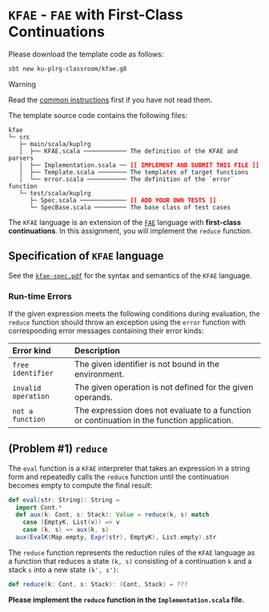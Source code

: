 # `KFAE` - `FAE` with First-Class Continuations

Please download the template code as follows:
```bash
sbt new ku-plrg-classroom/kfae.g8
```

> [!WARNING]
>
> Read the [common instructions](https://github.com/ku-plrg-classroom/docs/blob/main/README.md) first if you have not read them.

The template source code contains the following files:
<pre><code>kfae
└─ src
   ├─ main/scala/kuplrg
   │  ├── KFAE.scala ──────────── The definition of the KFAE and parsers
   │  ├── Implementation.scala ── <b style='color:red;'>[[ IMPLEMENT AND SUBMIT THIS FILE ]]</b>
   │  ├── Template.scala ──────── The templates of target functions
   │  └── error.scala ─────────── The definition of the `error` function
   └─ test/scala/kuplrg
      ├─ Spec.scala ───────────── <b style='color:red;'>[[ ADD YOUR OWN TESTS ]]</b>
      └─ SpecBase.scala ───────── The base class of test cases</code></pre>

The `KFAE` language is an extension of the [`FAE`](../fae/README.md) language
with **first-class continuations**. In this assignment, you will implement the
`reduce` function.

## Specification of `KFAE` language

See the [`kfae-spec.pdf`](./kfae-spec.pdf) for the syntax and semantics of the
`KFAE` language.

### Run-time Errors

If the given expression meets the following conditions during evaluation, the
`reduce` function should throw an exception using the `error` function with
corresponding error messages containing their error kinds:

| Error kind | Description |
|:-----------|:------------|
| `free identifier` | The given identifier is not bound in the environment. |
| `invalid operation` | The given operation is not defined for the given operands. |
| `not a function` | The expression does not evaluate to a function or continuation in the function application. |

## (Problem #1) `reduce`

The `eval` function is a `KFAE` interpreter that takes an expression in a
string form and repeatedly calls the `reduce` function until the continuation
becomes empty to compute the final result:
```scala
def eval(str: String): String =
  import Cont.*
  def aux(k: Cont, s: Stack): Value = reduce(k, s) match
    case (EmptyK, List(v)) => v
    case (k, s) => aux(k, s)
  aux(EvalK(Map.empty, Expr(str), EmptyK), List.empty).str
```

The `reduce` function represents the reduction rules of the `KFAE` language as a
function that reduces a state `(k, s)` consisting of a continuation `k` and a
stack `s` into a new state `(k', s')`:
```scala
def reduce(k: Cont, s: Stack): (Cont, Stack) = ???
```

**Please implement the `reduce` function in the `Implementation.scala` file.**
